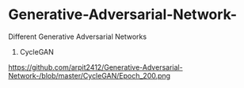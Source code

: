 # Generative-Adversarial-Network-
Different Generative Adversarial Networks

1. CycleGAN

https://github.com/arpit2412/Generative-Adversarial-Network-/blob/master/CycleGAN/Epoch_200.png
